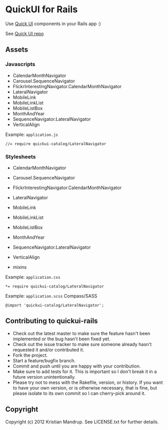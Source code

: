 # QuickUI for Rails

Use [Quick UI](http://quickui.org/) components in your Rails app :)

See [Quick UI repo](https://github.com/JanMiksovsky/quickui)

## Assets

### Javascripts

* CalendarMonthNavigator
* Carousel.SequenceNavigator
* FlickrInterestingNavigator.CalendarMonthNavigator
* LateralNavigator
* MobileLink
* MobileLinkList
* MobileListBox
* MonthAndYear
* SequenceNavigator.LateralNavigator
* VerticalAlign

Example: `application.js`

```
//= require quickui-catalog/LateralNavigator
```

### Stylesheets

* CalendarMonthNavigator
* Carousel.SequenceNavigator
* FlickrInterestingNavigator.CalendarMonthNavigator
* LateralNavigator
* MobileLink
* MobileLinkList
* MobileListBox
* MonthAndYear
* SequenceNavigator.LateralNavigator
* VerticalAlign

* mixins

Example: `application.css`

```
*= require quickui-catalog/LateralNavigator
```

Example: `application.scss` Compass/SASS

```
@import 'quickui-catalog/LateralNavigator';
```


## Contributing to quickui-rails
 
* Check out the latest master to make sure the feature hasn't been implemented or the bug hasn't been fixed yet.
* Check out the issue tracker to make sure someone already hasn't requested it and/or contributed it.
* Fork the project.
* Start a feature/bugfix branch.
* Commit and push until you are happy with your contribution.
* Make sure to add tests for it. This is important so I don't break it in a future version unintentionally.
* Please try not to mess with the Rakefile, version, or history. If you want to have your own version, or is otherwise necessary, that is fine, but please isolate to its own commit so I can cherry-pick around it.

## Copyright

Copyright (c) 2012 Kristian Mandrup. See LICENSE.txt for
further details.


